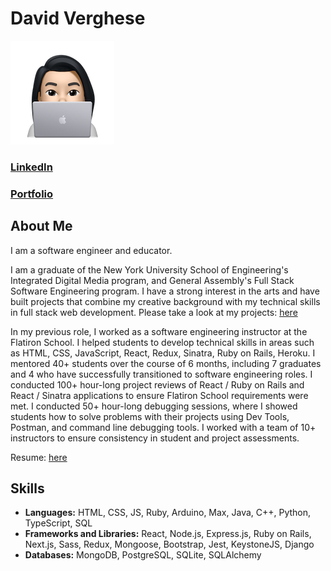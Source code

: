 # David Verghese

![Image of me on my computer](https://raw.githubusercontent.com/DavidVerghese/davidverghese/main/CartoonMe.81832ec3.png)
### [LinkedIn](https://www.linkedin.com/in/davidjverghese/) 
### [Portfolio](https://davidverghese.surge.sh/) 

## About Me
I am a software engineer and educator.

I am a graduate of the New York University School of Engineering's Integrated Digital Media program, and General Assembly's Full Stack Software Engineering program. I have a strong interest in the arts and have built projects that combine my creative background with my technical skills in full stack web development. Please take a look at my projects: [here](https://davidverghese.surge.sh/webapps) 

In my previous role, I worked as a software engineering instructor at the Flatiron School. I helped students to develop technical skills in areas such as HTML, CSS, JavaScript, React, Redux, Sinatra, Ruby on Rails, Heroku. I mentored 40+ students over the course of 6 months, including 7 graduates and 4 who have successfully transitioned to software engineering roles. I conducted 100+ hour-long project reviews of React / Ruby on Rails and React / Sinatra applications to ensure Flatiron School requirements were met. I conducted 50+ hour-long debugging sessions, where I showed students how to solve problems with their projects using Dev Tools, Postman, and command line debugging tools. I worked with a team of 10+ instructors to ensure consistency in student and project assessments.

Resume: [here](https://drive.google.com/file/d/1qFbajCHP9ihjMwf0P-LBZcNKId8oiQXb/view) 

## Skills

* **Languages:** HTML, CSS, JS, Ruby, Arduino, Max, Java, C++, Python, TypeScript, SQL
* **Frameworks and Libraries:** React, Node.js, Express.js, Ruby on Rails, Next.js, Sass, Redux, Mongoose, Bootstrap, Jest, KeystoneJS, Django
* **Databases:** MongoDB, PostgreSQL, SQLite, SQLAlchemy
